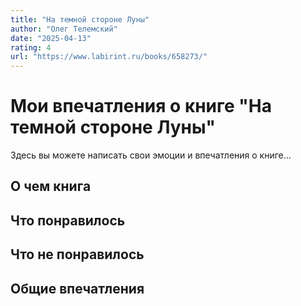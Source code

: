 ```yaml
---
title: "На темной стороне Луны"
author: "Олег Телемский"
date: "2025-04-13"
rating: 4
url: "https://www.labirint.ru/books/658273/"
---
```


# Мои впечатления о книге "На темной стороне Луны"

Здесь вы можете написать свои эмоции и впечатления о книге...

## О чем книга

## Что понравилось

## Что не понравилось

## Общие впечатления
